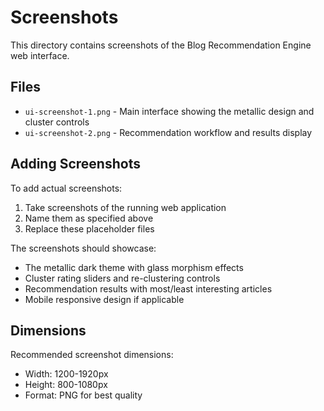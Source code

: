 # Screenshots

This directory contains screenshots of the Blog Recommendation Engine web interface.

## Files

- `ui-screenshot-1.png` - Main interface showing the metallic design and cluster controls
- `ui-screenshot-2.png` - Recommendation workflow and results display

## Adding Screenshots

To add actual screenshots:

1. Take screenshots of the running web application
2. Name them as specified above
3. Replace these placeholder files

The screenshots should showcase:
- The metallic dark theme with glass morphism effects
- Cluster rating sliders and re-clustering controls
- Recommendation results with most/least interesting articles
- Mobile responsive design if applicable

## Dimensions

Recommended screenshot dimensions:
- Width: 1200-1920px
- Height: 800-1080px
- Format: PNG for best quality